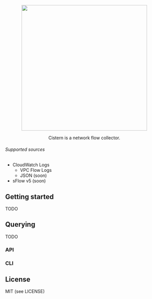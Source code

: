 <p align="center">
<img src='https://user-images.githubusercontent.com/379404/28300304-b38a05b2-6b4c-11e7-9e80-19bc3c41fa0b.png' width=400/>
</p>

<p align="center">
Cistern is a network flow collector.
</p>

###### Supported sources

* CloudWatch Logs
  * VPC Flow Logs
  * JSON (soon)
* sFlow v5 (soon)

## Getting started

TODO

## Querying

TODO

### API

### CLI

## License

MIT (see LICENSE)
